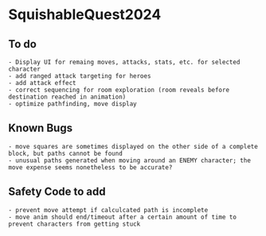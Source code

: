 # SquishableQuest2024

## To do
	- Display UI for remaing moves, attacks, stats, etc. for selected character
	- add ranged attack targeting for heroes
	- add attack effect
	- correct sequencing for room exploration (room reveals before destination reached in animation)
	- optimize pathfinding, move display

## Known Bugs
	- move squares are sometimes displayed on the other side of a complete block, but paths cannot be found
	- unusual paths generated when moving around an ENEMY character; the move expense seems nonetheless to be accurate?

## Safety Code to add
	- prevent move attempt if calculcated path is incomplete
	- move anim should end/timeout after a certain amount of time to prevent characters from getting stuck